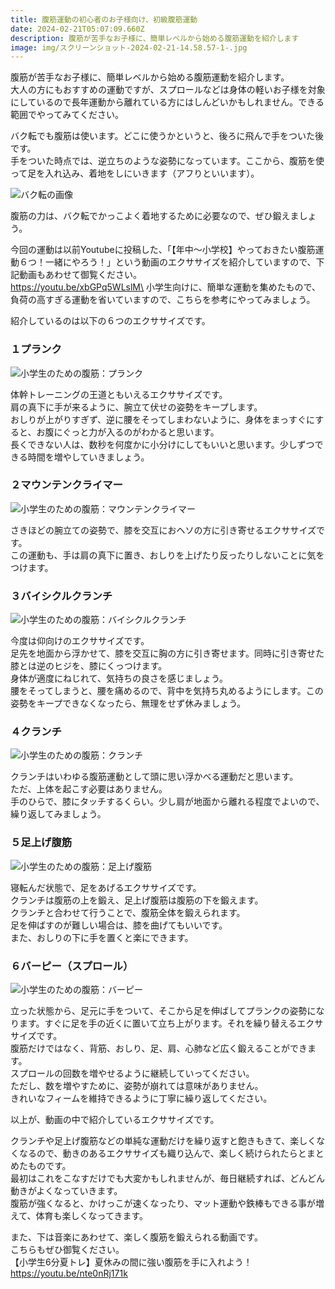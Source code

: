 ```yaml
---
title: 腹筋運動の初心者のお子様向け、初級腹筋運動
date: 2024-02-21T05:07:09.660Z
description: 腹筋が苦手なお子様に、簡単レベルから始める腹筋運動を紹介します
image: img/スクリーンショット-2024-02-21-14.58.57-1-.jpg
---
```

腹筋が苦手なお子様に、簡単レベルから始める腹筋運動を紹介します。\
大人の方にもおすすめの運動ですが、スプロールなどは身体の軽いお子様を対象にしているので長年運動から離れている方にはしんどいかもしれません。できる範囲でやってみてください。

バク転でも腹筋は使います。どこに使うかというと、後ろに飛んで手をついた後です。\
手をついた時点では、逆立ちのような姿勢になっています。ここから、腹筋を使って足を入れ込み、着地をしにいきます（アフりといいます）。

![バク転の画像](img/backten-abs.jpg)

腹筋の力は、バク転でかっこよく着地するために必要なので、ぜひ鍛えましょう。

今回の運動は以前Youtubeに投稿した、「【年中〜小学校】やっておきたい腹筋運動６つ！一緒にやろう！」という動画のエクササイズを紹介していますので、下記動画もあわせて御覧ください。\
https://youtu.be/xbGPq5WLslM\
小学生向けに、簡単な運動を集めたもので、負荷の高すぎる運動を省いていますので、こちらを参考にやってみましょう。

紹介しているのは以下の６つのエクササイズです。

### １プランク

![小学生のための腹筋：プランク](img/スクリーンショット-2024-02-21-14.13.29.jpg)

体幹トレーニングの王道ともいえるエクササイズです。\
肩の真下に手が来るように、腕立て伏せの姿勢をキープします。\
おしりが上がりすぎず、逆に腰をそってしまわないように、身体をまっすぐにすると、お腹にぐっと力が入るのがわかると思います。\
長くできない人は、数秒を何度かに小分けにしてもいいと思います。少しずつできる時間を増やしていきましょう。

### ２マウンテンクライマー

![小学生のための腹筋：マウンテンクライマー](img/スクリーンショット-2024-02-21-14.14.30.jpg)

さきほどの腕立ての姿勢で、膝を交互におヘソの方に引き寄せるエクササイズです。\
この運動も、手は肩の真下に置き、おしりを上げたり反ったりしないことに気をつけます。

### ３バイシクルクランチ

![小学生のための腹筋：バイシクルクランチ](img/スクリーンショット-2024-02-21-14.15.44.jpg)

今度は仰向けのエクササイズです。\
足先を地面から浮かせて、膝を交互に胸の方に引き寄せます。同時に引き寄せた膝とは逆のヒジを、膝にくっつけます。\
身体が適度にねじれて、気持ちの良さを感じましょう。\
腰をそってしまうと、腰を痛めるので、背中を気持ち丸めるようにします。この姿勢をキープできなくなったら、無理をせず休みましょう。

### ４クランチ

![小学生のための腹筋：クランチ](img/スクリーンショット-2024-02-21-14.16.31.jpg)

クランチはいわゆる腹筋運動として頭に思い浮かべる運動だと思います。\
ただ、上体を起こす必要はありません。\
手のひらで、膝にタッチするくらい。少し肩が地面から離れる程度でよいので、繰り返してみましょう。

### ５足上げ腹筋

![小学生のための腹筋：足上げ腹筋](img/スクリーンショット-2024-02-21-14.17.04.jpg)

寝転んだ状態で、足をあげるエクササイズです。\
クランチは腹筋の上を鍛え、足上げ腹筋は腹筋の下を鍛えます。\
クランチと合わせて行うことで、腹筋全体を鍛えられます。\
足を伸ばすのが難しい場合は、膝を曲げてもいいです。\
また、おしりの下に手を置くと楽にできます。

### ６バーピー（スプロール）

![小学生のための腹筋：バーピー](img/スクリーンショット-2024-02-21-14.17.48.jpg)

立った状態から、足元に手をついて、そこから足を伸ばしてプランクの姿勢になります。すぐに足を手の近くに置いて立ち上がります。それを繰り替えるエクササイズです。\
腹筋だけではなく、背筋、おしり、足、肩、心肺など広く鍛えることができます。\
スプロールの回数を増やせるように継続していってください。\
ただし、数を増やすために、姿勢が崩れては意味がありません。\
きれいなフィームを維持できるように丁寧に繰り返してください。

以上が、動画の中で紹介しているエクササイズです。

クランチや足上げ腹筋などの単純な運動だけを繰り返すと飽きもきて、楽しくなくなるので、動きのあるエクササイズも織り込んで、楽しく続けられたらとまとめたものです。\
最初はこれをこなすだけでも大変かもしれませんが、毎日継続すれば、どんどん動きがよくなっていきます。\
腹筋が強くなると、かけっこが速くなったり、マット運動や鉄棒もできる事が増えて、体育も楽しくなってきます。

また、下は音楽にあわせて、楽しく腹筋を鍛えられる動画です。\
こちらもぜひ御覧ください。\
【小学生6分夏トレ】夏休みの間に強い腹筋を手に入れよう！\
https://youtu.be/nte0nRj171k